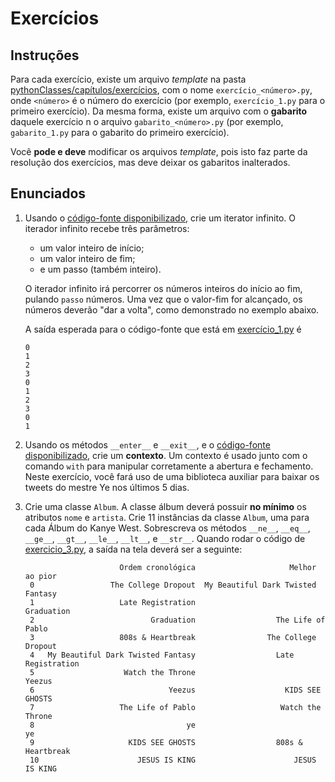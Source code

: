 # Exercícios

## Instruções

Para cada exercício, existe um arquivo _template_ na pasta 
[pythonClasses/capítulos/exercícios](.), com o nome `exercício_<número>.py`, onde `<número>` é o número
do exercício (por exemplo, `exercício_1.py` para o primeiro exercício). Da mesma forma, existe um arquivo com o 
**gabarito** daquele exercício n o arquivo `gabarito_<número>.py` (por exemplo, `gabarito_1.py` para o gabarito do 
primeiro exercício).

Você **pode e deve** modificar os arquivos _template_, pois isto faz parte da resolução dos exercícios, mas deve deixar 
os gabaritos inalterados.

## Enunciados

1. Usando o [código-fonte disponibilizado](exercicio_1.py), crie um iterator infinito. O iterador infinito recebe três 
   parâmetros:
   * um valor inteiro de início; 
   * um valor inteiro de fim; 
   * e um passo (também inteiro). 
   
   O iterador infinito irá percorrer os números inteiros do início ao fim, pulando `passo` números. Uma vez que o 
   valor-fim for alcançado, os números deverão "dar a volta", como demonstrado no exemplo abaixo.

   A saída esperada para o código-fonte que está em [exercício_1.py](exercicio_1.py) é
   
   ```
   0
   1
   2
   3
   0
   1
   2
   3
   0
   1
   ```

2. Usando os métodos `__enter__` e `__exit__`, e o [código-fonte disponibilizado](exercicio_3.py), crie um **contexto**. 
   Um contexto é usado junto com o comando `with` para manipular corretamente a abertura e fechamento. Neste exercício, 
   você fará uso de uma biblioteca auxiliar para baixar os tweets do mestre Ye nos últimos 5 dias.
3. Crie uma classe `Album`. A classe álbum deverá possuir **no mínimo** os atributos `nome` e `artista`. Crie 11 
   instâncias da classe `Album`, uma para cada Álbum do Kanye West. Sobrescreva os métodos `__ne__`, `__eq__`, `__ge__`, 
   `__gt__`, `__le__`, `__lt__`, e `__str__`. Quando rodar o código de [exercicio_3.py](exercicio_3.py), a saída na tela
   deverá ser a seguinte:

   ```
                        Ordem cronológica                     Melhor ao pior
    0                 The College Dropout  My Beautiful Dark Twisted Fantasy
    1                   Late Registration                         Graduation
    2                          Graduation                  The Life of Pablo
    3                   808s & Heartbreak                The College Dropout
    4   My Beautiful Dark Twisted Fantasy                  Late Registration
    5                    Watch the Throne                             Yeezus
    6                              Yeezus                    KIDS SEE GHOSTS
    7                   The Life of Pablo                   Watch the Throne
    8                                  ye                                 ye
    9                     KIDS SEE GHOSTS                  808s & Heartbreak
    10                      JESUS IS KING                      JESUS IS KING
   ```